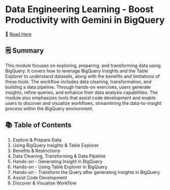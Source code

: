 # Data Engineering Learning - Boost Productivity with Gemini in BigQuery
📘 <a href='https://fern-stop-81f.notion.site/Gemini-in-BigQuery-1e813f9f5c0380b49de0fd4d5b699368?pvs=4'> Read Here </a> 

## 🗒️ Summary
This module focuses on exploring, preparing, and transforming data using BigQuery. It covers how to leverage BigQuery Insights and the Table Explorer to understand datasets, along with the benefits and limitations of these tools. The workflow includes data cleaning, transformation, and building a data pipeline. Through hands-on exercises, users generate insights, refine queries, and enhance their data analysis capabilities. The module also emphasizes tools that assist code development and enable users to discover and visualize workflows, streamlining the data-to-insight process within the BigQuery environment.

## 📚 Table of Contents
1. Explore & Prepare Data
2. Using BigQuery Insights & Table Explorer
3. Benefits & Restrictions
4. Data Cleaning, Transforming & Data Pipeline
5. Hands-on - Generating Insight in BigQuery
6. Hands-on - Using Table Explorer in BigQuery
7. Hands-on - Transform the Query after generating Insights in BigQuery
8. Assist Code Development
9. Discover & Visualise Workflow
